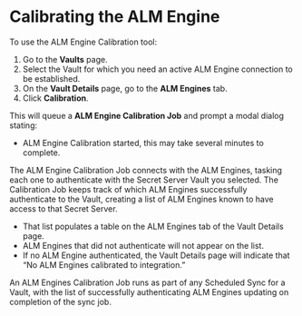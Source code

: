 [title]: # (Build Workflow Templates)
[tags]: # (Account Lifecycle Manager,ALM,Active Directory,)
[priority]: # (6000)

# Calibrating the ALM Engine

To use the ALM Engine Calibration tool:

1. Go to the **Vaults** page.
2. Select the Vault for which you need an active ALM Engine connection to be established.
3. On the **Vault Details** page, go to the **ALM Engines** tab.
4. Click **Calibration**.

This will queue a **ALM Engine Calibration Job** and prompt a modal dialog stating:

* ALM Engine Calibration started, this may take several minutes to complete.

The ALM Engine Calibration Job connects with the ALM Engines, tasking each one to authenticate with the Secret Server Vault you selected. The Calibration Job keeps track of which ALM Engines successfully authenticate to the Vault, creating a list of ALM Engines known to have access to that Secret Server.

* That list populates a table on the ALM Engines tab of the Vault Details page.
* ALM Engines that did not authenticate will not appear on the list.
* If no ALM Engine authenticated, the Vault Details page will indicate that “No ALM Engines calibrated to integration.”

An ALM Engines Calibration Job runs as part of any Scheduled Sync for a Vault, with the list of successfully authenticating ALM Engines updating on completion of the sync job.